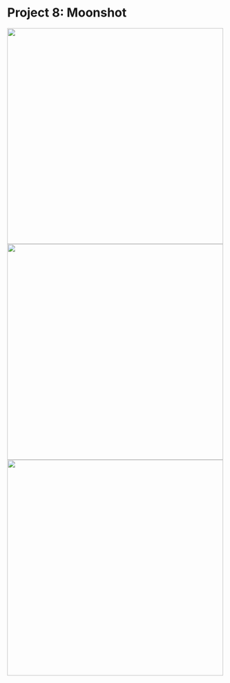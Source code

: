 # Project 8: Moonshot

<img src="https://user-images.githubusercontent.com/35319467/106857787-7d0ad200-6675-11eb-9f15-e4843ef1ecfe.png" width="500">

<img src="https://user-images.githubusercontent.com/35319467/106857814-8bf18480-6675-11eb-91bb-2c12dcceffe9.png" width="500">

<img src="https://user-images.githubusercontent.com/35319467/106857833-93b12900-6675-11eb-8382-25363ea6933c.png" width="500">
